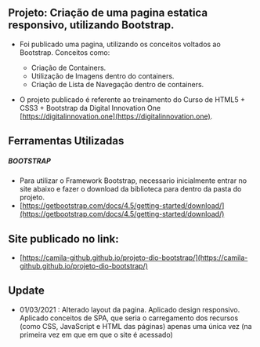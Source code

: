 ## Projeto: Criação de uma pagina estatica responsivo, utilizando Bootstrap.

+ Foi publicado uma pagina, utilizando os conceitos voltados ao Bootstrap. Conceitos como:
  * Criação de Containers. 
  * Utilização de Imagens dentro do containers.  
  * Criação de Lista de Navegação dentro de containers.

+ O projeto publicado é referente ao treinamento do Curso de HTML5 + CSS3 + Bootstrap da Digital Innovation One 
 [https://digitalinnovation.one](https://digitalinnovation.one).

## Ferramentas Utilizadas

##### BOOTSTRAP

- Para utilizar o Framework Bootstrap, necessario inicialmente entrar no site abaixo e fazer o download da biblioteca para dentro da pasta do projeto. 
- [https://getbootstrap.com/docs/4.5/getting-started/download/](https://getbootstrap.com/docs/4.5/getting-started/download/)

## Site publicado no link: 
 
- [https://camila-github.github.io/projeto-dio-bootstrap/](https://camila-github.github.io/projeto-dio-bootstrap/)

## Update 

- 01/03/2021 : Alterado layout da pagina. Aplicado design responsivo. Aplicado conceitos de SPA, que seria o carregamento dos recursos (como CSS, JavaScript e HTML das páginas) apenas uma única vez (na primeira vez em que em que o site é acessado)
